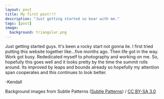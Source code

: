 ```yaml
---
layout: post
title: My first post!!?
description: "Just getting started so bear with me."
tags: [post]
image:
  background: triangular.png
---
```

Just getting started guys. It's been a rocky start not gonna lie. I first tried
putting this website together like...five months ago. Then life got in the way. 
Work got busy. Rededicated myself to photography and working on me. So, 
hopefully this goes well and it looks pretty by the time the summit rolls
around. Its improved by leaps and bounds already so hopefully my attention span
cooperates and this continues to look better.

-Kendall 
 
<div xmlns:cc="http://creativecommons.org/ns#" xmlns:dct="http://purl.org/dc/terms/" about="http://subtlepatterns.com" class="notice">Background images from <span property="dct:title">Subtle Patterns</span> (<a rel="cc:attributionURL" property="cc:attributionName" href="http://subtlepatterns.com">Subtle Patterns</a>) / <a rel="license" href="http://creativecommons.org/licenses/by-sa/3.0/">CC BY-SA 3.0</a></div>
